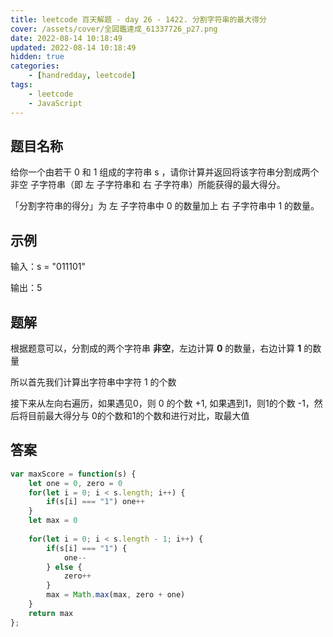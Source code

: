 ```yaml
---
title: leetcode 百天解题 - day 26 - 1422. 分割字符串的最大得分
cover: /assets/cover/全図鑑達成_61337726_p27.png
date: 2022-08-14 10:18:49
updated: 2022-08-14 10:18:49
hidden: true
categories:
    - [handredday, leetcode]
tags:
    - leetcode
    - JavaScript
---
```


## 题目名称

给你一个由若干 0 和 1 组成的字符串 s ，请你计算并返回将该字符串分割成两个 非空 子字符串（即 左 子字符串和 右 子字符串）所能获得的最大得分。

「分割字符串的得分」为 左 子字符串中 0 的数量加上 右 子字符串中 1 的数量。

## 示例

输入：s = "011101"

输出：5 

## 题解

根据题意可以，分割成的两个字符串 **非空**，左边计算 **0** 的数量，右边计算 **1** 的数量

所以首先我们计算出字符串中字符 1 的个数

接下来从左向右遍历，如果遇见0，则 0 的个数 +1, 如果遇到1，则1的个数 -1，然后将目前最大得分与 0的个数和1的个数和进行对比，取最大值

## 答案

~~~js
var maxScore = function(s) {
    let one = 0, zero = 0
    for(let i = 0; i < s.length; i++) {
        if(s[i] === "1") one++
    }
    let max = 0
    
    for(let i = 0; i < s.length - 1; i++) {
        if(s[i] === "1") {
            one--
        } else {
            zero++
        }
        max = Math.max(max, zero + one)
    }
    return max
};
~~~
